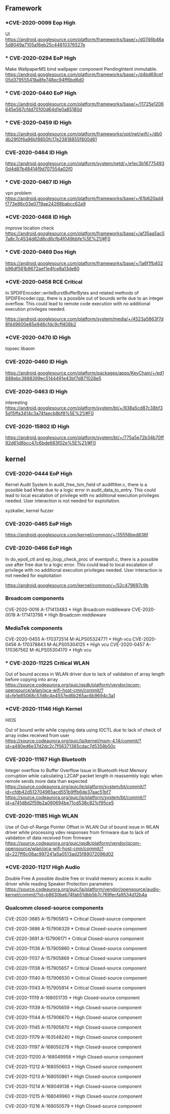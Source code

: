 ## Framework

### *CVE-2020-0099 Eop High

UI
https://android.googlesource.com/platform/frameworks/base/+/d0746b46a5d8049a7105a16eb25c44810376527e

### * CVE-2020-0294 EoP High

Make WallpaperMS bind wallpaper component PendingIntent immutable.
https://android.googlesource.com/platform/frameworks/base/+/d4bd69cef05d379555418a8fe748ec94ff6bd6d0

### * CVE-2020-0440 EoP High

https://android.googlesource.com/platform/frameworks/base/+/11725e1206645e567cfdd70100d64d1e0a85180d

### * CVE-2020-0459 ID High

https://android.googlesource.com/platform/frameworks/opt/net/wifi/+/db04b29f0f6a96b19850fc17e23818855f800d61

### CVE-2020-0464 ID High

https://android.googlesource.com/platform/system/netd/+/e1ec3b167754930d4d87b48414f9d707554a02f0

### * CVE-2020-0467 ID High

vpn problem
https://android.googlesource.com/platform/frameworks/base/+/61b620ad4f773e86c03e0719ae24268babcc62a9

### *CVE-2020-0468 ID High

improve location check
https://android.googlesource.com/platform/frameworks/base/+/af35aa5ac57a8c7c4534d82d8cd6cfb4f049bbfe%5E%21/#F0

### * CVE-2020-0469 Dos High

https://android.googlesource.com/platform/frameworks/base/+/1a6f1fb402b96df561b9672aef1e4fce8a13de80

### *CVE-2020-0458 RCE Critical

In SPDIFEncoder::writeBurstBufferBytes and related methods of SPDIFEncoder.cpp, there is a possible out of bounds write due to an integer overflow. This could lead to remote code execution with no additional execution privileges needed.

https://android.googlesource.com/platform/system/media/+/4523a5863f7d8f449600e85e946cfdc9cff408b2

### *CVE-2020-0470 ID High

topsec
libaom

### CVE-2020-0460 ID High

https://android.googlesource.com/platform/packages/apps/KeyChain/+/ed1888ebc3888399ec5144491e43bf7d871028e5

### CVE-2020-0463 ID High

interesting
https://android.googlesource.com/platform/system/bt/+/938a5cd87c38bf35d15ffa3414c3a74faecb8bf8%5E%21/#F0

### CVE-2020-15802 ID High

https://android.googlesource.com/platform/system/bt/+/775a5e72b34b70ff92d61d8bcc47c6bde663f02e%5E%21/#F0

## kernel

### CVE-2020-0444 EoP	High

Kernel Audit System
In audit_free_lsm_field of auditfilter.c, there is a possible bad kfree due to a logic error in audit_data_to_entry. This could lead to local escalation of privilege with no additional execution privileges needed. User interaction is not needed for exploitation.

syzkaller, kernel fuzzer

### CVE-2020-0465 EoP	High

https://android.googlesource.com/kernel/common/+/35556bed836f

### CVE-2020-0466 EoP	High

In do_epoll_ctl and ep_loop_check_proc of eventpoll.c, there is a possible use after free due to a logic error. This could lead to local escalation of privilege with no additional execution privileges needed. User interaction is not needed for exploitation

https://android.googlesource.com/kernel/common/+/52c479697c9b

### Broadcom components

CVE-2020-0016 A-171413483 *		High	Broadcom middleware
CVE-2020-0019 A-171413798 *		High	Broadcom middleware

### MediaTek components

CVE-2020-0455 A-170372514 M-ALPS05324771 *		High	vcu
CVE-2020-0456 A-170378843 M-ALPS05304125 *		High	vcu
CVE-2020-0457 A-170367562 M-ALPS05304170 *		High	vcu

### * CVE-2020-11225 Critical	WLAN

Out of bound access in WLAN driver due to lack of validation of array length before copying into array
https://source.codeaurora.org/quic/qsdk/platform/vendor/qcom-opensource/wlan/qca-wifi-host-cmn/commit/?id=fe1e85068c57d8c4e4557ed6b265ac6b9694c3a1

### *CVE-2020-11146 High	Kernel

HIOS

Out of bound write while copying data using IOCTL due to lack of check of array index received from user
https://source.codeaurora.org/quic/la/kernel/msm-4.14/commit/?id=a480ed6e37d2dc2c7f56371365cdac7d5358b50c

### CVE-2020-11167 High	Bluetooth

Integer overflow to Buffer Overflow Issue in Bluetooth Host
Memory corruption while calculating L2CAP packet length in reassembly logic when remote sends more data than expected
https://source.codeaurora.org/quic/le/platform/system/bt/commit/?id=cfdb42d512704965acd551b9ffb6de37aac51bf7
https://source.codeaurora.org/quic/la/platform/system/bt/commit/?id=a741d8d2f59b2a090694be71cd538c821cf95ce5

### CVE-2020-11185 High	WLAN

Use of Out-of-Range Pointer Offset in WLAN
Out of bound issue in WLAN driver while processing vdev responses from firmware due to lack of validation of data received from firmware
https://source.codeaurora.org/quic/qsdk/platform/vendor/qcom-opensource/wlan/qca-wifi-host-cmn/commit/?id=227ff6c08ac997241a5a0513ad25f89072096d02

### *CVE-2020-11217 High	Audio

Double Free
A possible double free or invalid memory access in audio driver while reading Speaker Protection parameters
https://source.codeaurora.org/quic/la/platform/vendor/opensource/audio-kernel/commit/?id=b8630beb74fab51dbb5b7c769fecfa9534d12b4a

### Qualcomm closed-source components

CVE-2020-3685 A-157905813 *		Critical	Closed-source component

CVE-2020-3686 A-157906329 *		Critical	Closed-source component

CVE-2020-3691 A-157906171 *		Critical	Closed-source component

CVE-2020-11136 A-157905860 *		Critical	Closed-source component

CVE-2020-11137 A-157905869 *		Critical	Closed-source component

CVE-2020-11138 A-157905657 *		Critical	Closed-source component

CVE-2020-11140 A-157906530 *		Critical	Closed-source component

CVE-2020-11143 A-157905814 *		Critical	Closed-source component

CVE-2020-11119 A-168051735 *		High	Closed-source component

CVE-2020-11139 A-157905659 *		High	Closed-source component

CVE-2020-11144 A-157906670 *		High	Closed-source component

CVE-2020-11145 A-157905870 *		High	Closed-source component

CVE-2020-11179 A-163548240 *		High	Closed-source component

CVE-2020-11197 A-168050278 *		High	Closed-source component

CVE-2020-11200 A-168049958 *		High	Closed-source component

CVE-2020-11212 A-168050603 *		High	Closed-source component

CVE-2020-11213 A-168050861 *		High	Closed-source component

CVE-2020-11214 A-168049138 *		High	Closed-source component

CVE-2020-11215 A-168049960 *		High	Closed-source component

CVE-2020-11216 A-168050579 *		High	Closed-source component
